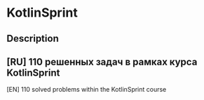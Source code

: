 # KotlinSprint
## Description

[RU] 110 решенных задач в рамках курса KotlinSprint
---
[EN] 110 solved problems within the KotlinSprint course
